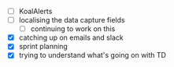 * [ ] KoalAlerts
* [ ] localising the data capture fields
  * [ ] continuing to work on this
* [x] catching up on emails and slack
* [x] sprint planning
* [x] trying to understand what's going on with TD
